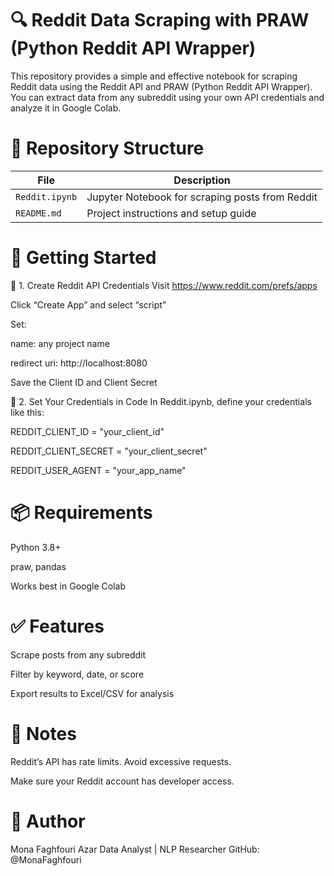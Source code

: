 # 🔍 Reddit Data Scraping with PRAW (Python Reddit API Wrapper)
This repository provides a simple and effective notebook for scraping Reddit data using the Reddit API and PRAW (Python Reddit API Wrapper). You can extract data from any subreddit using your own API credentials and analyze it in Google Colab.
# 📁 Repository Structure
| File           | Description                                     |
| -------------- | ----------------------------------------------- |
| `Reddit.ipynb` | Jupyter Notebook for scraping posts from Reddit |
| `README.md`    | Project instructions and setup guide            |
# 🚀 Getting Started
🔑 1. Create Reddit API Credentials
Visit https://www.reddit.com/prefs/apps

Click “Create App” and select “script”

Set:

name: any project name

redirect uri: http://localhost:8080

Save the Client ID and Client Secret

🔧 2. Set Your Credentials in Code
In Reddit.ipynb, define your credentials like this:

REDDIT_CLIENT_ID = "your_client_id"

REDDIT_CLIENT_SECRET = "your_client_secret"

REDDIT_USER_AGENT = "your_app_name"

# 📦 Requirements
Python 3.8+

praw, pandas

Works best in Google Colab

# ✅ Features
Scrape posts from any subreddit

Filter by keyword, date, or score

Export results to Excel/CSV for analysis

# 📌 Notes
Reddit’s API has rate limits. Avoid excessive requests.

Make sure your Reddit account has developer access.

# 👤 Author
Mona Faghfouri Azar
Data Analyst | NLP Researcher
GitHub: @MonaFaghfouri
